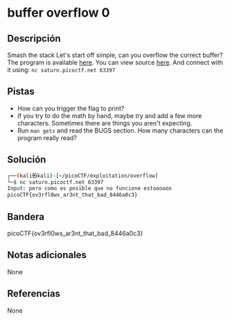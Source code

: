 # buffer overflow 0

## Descripción
Smash the stack Let's start off simple, can you overflow the correct buffer? The program is available [here](https://artifacts.picoctf.net/c/172/vuln). You can view source [here](https://artifacts.picoctf.net/c/172/vuln.c). And connect with it using: `nc saturn.picoctf.net 63397`

## Pistas
- How can you trigger the flag to print?
- If you try to do the math by hand, maybe try and add a few more characters. Sometimes there are things you aren't expecting.
- Run `man gets` and read the BUGS section. How many characters can the program really read?

## Solución
```bash
┌──(kali㉿kali)-[~/picoCTF/exploitation/overflow]
└─$ nc saturn.picoctf.net 63397
Input: pero como es posible que no funcione estoooooo
picoCTF{ov3rfl0ws_ar3nt_that_bad_8446a0c3}

```

## Bandera
picoCTF{ov3rfl0ws_ar3nt_that_bad_8446a0c3}

## Notas adicionales
None

## Referencias
None